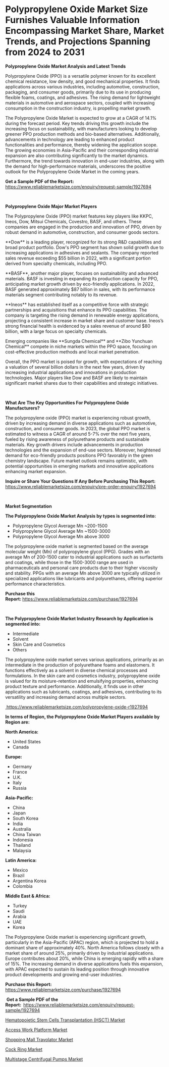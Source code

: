 <p><h1>Polypropylene Oxide Market Size Furnishes Valuable Information Encompassing Market Share, Market Trends, and Projections Spanning from 2024 to 2031</h1></p><p><strong>Polypropylene Oxide Market Analysis and Latest Trends</strong></p>
<p><p>Polypropylene Oxide (PPO) is a versatile polymer known for its excellent chemical resistance, low density, and good mechanical properties. It finds applications across various industries, including automotive, construction, packaging, and consumer goods, primarily due to its use in producing flexible foams, coatings, and adhesives. The rising demand for lightweight materials in automotive and aerospace sectors, coupled with increasing consumption in the construction industry, is propelling market growth.</p><p>The Polypropylene Oxide Market is expected to grow at a CAGR of 14.1% during the forecast period. Key trends driving this growth include the increasing focus on sustainability, with manufacturers looking to develop greener PPO production methods and bio-based alternatives. Additionally, advancements in technology are leading to enhanced product functionalities and performance, thereby widening the application scope. The growing economies in Asia-Pacific and their corresponding industrial expansion are also contributing significantly to the market dynamics. Furthermore, the trend towards innovation in end-user industries, along with the demand for high-performance materials, underscores the positive outlook for the Polypropylene Oxide Market in the coming years.</p></p>
<p><strong>Get a Sample PDF of the Report:&nbsp;</strong> <a href="https://www.reliablemarketsize.com/enquiry/request-sample/1927694?utm_campaign=1133&utm_medium=2&utm_source=Github&utm_content=ia&utm_term=25102024&utm_id=polypropylene-oxide">https://www.reliablemarketsize.com/enquiry/request-sample/1927694</a></p>
<p>&nbsp;</p>
<p><strong>Polypropylene Oxide Major Market Players</strong></p>
<p><p>The Polypropylene Oxide (PPO) market features key players like KKPC, Ineos, Dow, Mitsui Chemicals, Covestro, BASF, and others. These companies are engaged in the production and innovation of PPO, driven by robust demand in automotive, construction, and consumer goods sectors.</p><p>**Dow** is a leading player, recognized for its strong R&D capabilities and broad product portfolio. Dow's PPO segment has shown solid growth due to increasing applications in adhesives and sealants. The company reported sales revenue exceeding $55 billion in 2022, with a significant portion derived from specialty chemicals, including PPO.</p><p>**BASF**, another major player, focuses on sustainability and advanced materials. BASF is investing in expanding its production capacity for PPO, anticipating market growth driven by eco-friendly applications. In 2022, BASF generated approximately $87 billion in sales, with its performance materials segment contributing notably to its revenue.</p><p>**Ineos** has established itself as a competitive force with strategic partnerships and acquisitions that enhance its PPO capabilities. The company is targeting the rising demand in renewable energy applications, projecting a consistent increase in market share and customer base. Ineos’s strong financial health is evidenced by a sales revenue of around $80 billion, with a large focus on specialty chemicals.</p><p>Emerging companies like **Sungda Chemical** and **Zibo Yunchuan Chemical** compete in niche markets within the PPO space, focusing on cost-effective production methods and local market penetration. </p><p>Overall, the PPO market is poised for growth, with expectations of reaching a valuation of several billion dollars in the next few years, driven by increasing industrial applications and innovations in production technologies. Major players like Dow and BASF are likely to maintain significant market shares due to their capabilities and strategic initiatives.</p></p>
<p>&nbsp;</p>
<p><strong>What Are The Key Opportunities For Polypropylene Oxide Manufacturers?</strong></p>
<p><p>The polypropylene oxide (PPO) market is experiencing robust growth, driven by increasing demand in diverse applications such as automotive, construction, and consumer goods. In 2023, the global PPO market is estimated to witness a CAGR of around 5-7% over the next five years, fueled by rising awareness of polyurethane products and sustainable materials. Key growth drivers include advancements in production technologies and the expansion of end-use sectors. Moreover, heightened demand for eco-friendly products positions PPO favorably in the green chemistry landscape. Future market outlook remains optimistic, with potential opportunities in emerging markets and innovative applications enhancing market expansion.</p></p>
<p><strong>Inquire or Share Your Questions If Any Before Purchasing This Report:</strong> <a href="https://www.reliablemarketsize.com/enquiry/pre-order-enquiry/1927694?utm_campaign=1133&utm_medium=2&utm_source=Github&utm_content=ia&utm_term=25102024&utm_id=polypropylene-oxide">https://www.reliablemarketsize.com/enquiry/pre-order-enquiry/1927694</a></p>
<p>&nbsp;</p>
<p><strong>Market Segmentation</strong></p>
<p><strong>The Polypropylene Oxide Market Analysis by types is segmented into:</strong></p>
<p><ul><li>Polypropylene Glycol Average Mn ~200-1500</li><li>Polypropylene Glycol Average Mn ~1500-3000</li><li>Polypropylene Glycol Average Mn above 3000</li></ul></p>
<p><p>The polypropylene oxide market is segmented based on the average molecular weight (Mn) of polypropylene glycol (PPG). Grades with an average Mn of 200-1500 cater to industrial applications such as surfactants and coatings, while those in the 1500-3000 range are used in pharmaceuticals and personal care products due to their higher viscosity and stability. PPGs with an average Mn above 3000 are typically utilized in specialized applications like lubricants and polyurethanes, offering superior performance characteristics.</p></p>
<p><strong>Purchase this Report:&nbsp;</strong><a href="https://www.reliablemarketsize.com/purchase/1927694?utm_campaign=1133&utm_medium=2&utm_source=Github&utm_content=ia&utm_term=25102024&utm_id=polypropylene-oxide">https://www.reliablemarketsize.com/purchase/1927694</a></p>
<p>&nbsp;</p>
<p><strong>The Polypropylene Oxide Market Industry Research by Application is segmented into:</strong></p>
<p><ul><li>Intermediate</li><li>Solvent</li><li>Skin Care and Cosmetics</li><li>Others</li></ul></p>
<p><p>The polypropylene oxide market serves various applications, primarily as an intermediate in the production of polyurethane foams and elastomers. It functions effectively as a solvent in diverse chemical processes and formulations. In the skin care and cosmetics industry, polypropylene oxide is valued for its moisture-retention and emulsifying properties, enhancing product texture and performance. Additionally, it finds use in other applications such as lubricants, coatings, and adhesives, contributing to its versatility and increasing demand across multiple sectors.</p></p>
<p><a href="https://www.reliablemarketsize.com/polypropylene-oxide-r1927694?utm_campaign=1133&utm_medium=2&utm_source=Github&utm_content=ia&utm_term=25102024&utm_id=polypropylene-oxide">&nbsp;https://www.reliablemarketsize.com/polypropylene-oxide-r1927694</a></p>
<p><strong>In terms of Region, the Polypropylene Oxide Market Players available by Region are:</strong></p>
<p>
    <p> <strong> North America: </strong>
        <ul>
            <li>United States</li>
            <li>Canada</li>
        </ul>
        </p> 
    <p> <strong> Europe: </strong>
        <ul>
            <li>Germany</li>
            <li>France</li>
            <li>U.K.</li>
            <li>Italy</li>
            <li>Russia</li>
        </ul>
        </p> 
    <p> <strong> Asia-Pacific: </strong>
        <ul>
            <li>China</li>
            <li>Japan</li>
            <li>South Korea</li>
            <li>India</li>
            <li>Australia</li>
            <li>China Taiwan</li>
            <li>Indonesia</li>
            <li>Thailand</li>
            <li>Malaysia</li>
        </ul>
        </p> 
    <p> <strong> Latin America: </strong>
        <ul>
            <li>Mexico</li>
            <li>Brazil</li>
            <li>Argentina Korea</li>
            <li>Colombia</li>
        </ul>
        </p> 
    <p> <strong> Middle East & Africa: </strong>
        <ul>
            <li>Turkey</li>
            <li>Saudi</li>
            <li>Arabia</li>
            <li>UAE</li>
            <li>Korea</li>
        </ul>
    </p>
    </p>
<p><p>The Polypropylene Oxide market is experiencing significant growth, particularly in the Asia-Pacific (APAC) region, which is projected to hold a dominant share of approximately 40%. North America follows closely with a market share of around 25%, primarily driven by industrial applications. Europe contributes about 20%, while China is emerging rapidly with a share of 15%. The increasing demand in diverse applications fuels this expansion, with APAC expected to sustain its leading position through innovative product developments and growing end-user industries.</p></p>
<p><strong>Purchase this Report: </strong><a href="https://www.reliablemarketsize.com/purchase/1927694?utm_campaign=1133&utm_medium=2&utm_source=Github&utm_content=ia&utm_term=25102024&utm_id=polypropylene-oxide">https://www.reliablemarketsize.com/purchase/1927694</a></p>
<p>&nbsp;<strong>Get a Sample PDF of the Report:&nbsp;&nbsp;</strong><a href="https://www.reliablemarketsize.com/enquiry/request-sample/1927694?utm_campaign=1133&utm_medium=2&utm_source=Github&utm_content=ia&utm_term=25102024&utm_id=polypropylene-oxide">https://www.reliablemarketsize.com/enquiry/request-sample/1927694</a></p>
<p><strong></strong></p>
<p><p><a href="https://github.com/lakeishabuahb/Market-Research-Report-List-1/blob/main/hematopoietic-stem-cells-transplantation-hsct-market.md?utm_campaign=1133&utm_medium=2&utm_source=Github&utm_content=ia&utm_term=25102024&utm_id=polypropylene-oxide">Hematopoietic Stem Cells Transplantation (HSCT) Market</a></p><p><a href="https://issuu.com/reportprime-2/docs/access-work-platform-market-size-20_909885980bc2a2?utm_campaign=1133&utm_medium=2&utm_source=Github&utm_content=ia&utm_term=25102024&utm_id=polypropylene-oxide">Access Work Platform Market</a></p><p><a href="https://www.linkedin.com/pulse/driving-forces-global-shopping-mall-travolator-market-trends-wvf8f?utm_campaign=1133&utm_medium=2&utm_source=Github&utm_content=ia&utm_term=25102024&utm_id=polypropylene-oxide">Shopping Mall Travolator Market</a></p><p><a href="https://www.linkedin.com/pulse/cock-ring-market-global-trends-forecast-2024-2031-insight-find-rnx2f?utm_campaign=1133&utm_medium=2&utm_source=Github&utm_content=ia&utm_term=25102024&utm_id=polypropylene-oxide">Cock Ring Market</a></p><p><a href="https://issuu.com/reportprime-2/docs/multistage-centrifugal-pumps-market_ef8f9957470138?utm_campaign=1133&utm_medium=2&utm_source=Github&utm_content=ia&utm_term=25102024&utm_id=polypropylene-oxide">Multistage Centrifugal Pumps Market</a></p></p>